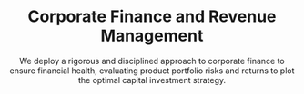 ---
layout: service
order: 2
title: "Corporate Finance and Revenue Management"
subtitle: "We deploy a rigorous and disciplined approach to corporate finance to ensure financial health, evaluating product portfolio risks and returns to plot the optimal capital investment strategy."
intro: "SLKone’s unique approach to corporate finance connects operational insight with financial expertise, ensuring every dollar invested drives measurable growth. By focusing on high-impact areas like product portfolios and capital investment, we secure your organization’s long-term financial strength and competitive advantage."
approach: "We employ a data-driven methodology to assess your current financial performance, identify opportunities for improvement, and implement strategies tailored to your unique business needs. Our approach integrates best practices with innovative financial management techniques to ensure sustained financial excellence."
impact_title: "Our Impact"
impact_intro: "Our Corporate Finance & Revenue Management services deliver significant results, including:"
impact:
  - "20-25% increase in EBITDA margins"
  - "15-20% reduction in working capital requirements"
  - "10-15% growth in revenue through strategic pricing"
  - "Improved forecast accuracy by 30%"
  - "Enhanced financial compliance and risk management"
impact_conclusion: "Clients benefit from improved financial stability, optimized revenue streams, and sustainable growth, positioning their businesses for long-term success and enhanced market competitiveness."
why_choose:
  - "Financial Expertise: In-depth knowledge of financial management and optimization."
  - "Customized Strategies: Tailored solutions to meet your specific financial goals."
  - "Proven Methodologies: Utilization of industry-leading financial practices."
  - "Continuous Improvement: Ongoing support to ensure sustained financial performance."
  - "Data-Driven Insights: Leveraging advanced analytics for informed decision-making."
  - "Cross-Industry Experience: Expertise across multiple sectors for diverse financial challenges."
cta: "Ready to optimize your financial performance? Contact SLKone today to discover how our Corporate Finance & Revenue Management services can drive your business growth."
---